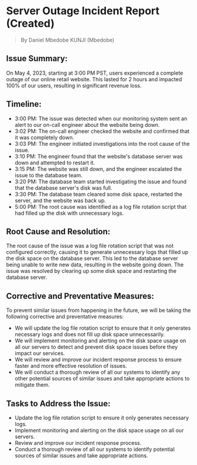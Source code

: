 # Server Outage Incident Report (Created)
> By Daniel Mbedobe KUNJI (Mbedobe)

## Issue Summary:
On May 4, 2023, starting at 3:00 PM PST, users experienced a complete outage of our online retail website. This lasted for 2 hours and impacted 100% of our users, resulting in significant revenue loss.

## Timeline:
- 3:00 PM: The issue was detected when our monitoring system sent an alert to our on-call engineer about the website being down.
- 3:02 PM: The on-call engineer checked the website and confirmed that it was completely down.
- 3:03 PM: The engineer initiated investigations into the root cause of the issue.
- 3:10 PM: The engineer found that the website's database server was down and attempted to restart it.
- 3:15 PM: The website was still down, and the engineer escalated the issue to the database team.
- 3:20 PM: The database team started investigating the issue and found that the database server's disk was full.
- 3:30 PM: The database team cleared some disk space, restarted the server, and the website was back up.
- 5:00 PM: The root cause was identified as a log file rotation script that had filled up the disk with unnecessary logs.

## Root Cause and Resolution:
The root cause of the issue was a log file rotation script that was not configured correctly, causing it to generate unnecessary logs that filled up the disk space on the database server. This led to the database server being unable to write new data, resulting in the website going down. The issue was resolved by clearing up some disk space and restarting the database server.

## Corrective and Preventative Measures:
To prevent similar issues from happening in the future, we will be taking the following corrective and preventative measures:
- We will update the log file rotation script to ensure that it only generates necessary logs and does not fill up disk space unnecessarily.
- We will implement monitoring and alerting on the disk space usage on all our servers to detect and prevent disk space issues before they impact our services.
- We will review and improve our incident response process to ensure faster and more effective resolution of issues.
- We will conduct a thorough review of all our systems to identify any other potential sources of similar issues and take appropriate actions to mitigate them.

## Tasks to Address the Issue:
- Update the log file rotation script to ensure it only generates necessary logs.
- Implement monitoring and alerting on the disk space usage on all our servers.
- Review and improve our incident response process.
- Conduct a thorough review of all our systems to identify potential sources of similar issues and take appropriate actions.
